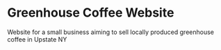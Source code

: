 # Greenhouse Coffee Website

Website for a small business aiming to sell locally produced greenhouse coffee in Upstate NY
